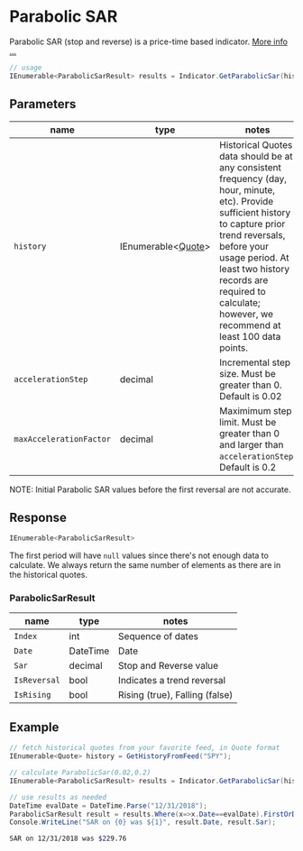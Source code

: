 ﻿# Parabolic SAR

Parabolic SAR (stop and reverse) is a price-time based indicator.
[More info ...](https://school.stockcharts.com/doku.php?id=technical_indicators:parabolic_sar)

```csharp
// usage
IEnumerable<ParabolicSarResult> results = Indicator.GetParabolicSar(history, accelerationStep, maxAccelerationFactor);  
```

## Parameters

| name | type | notes
| -- |-- |--
| `history` | IEnumerable\<[Quote](../../GUIDE.md#quote)\> | Historical Quotes data should be at any consistent frequency (day, hour, minute, etc).  Provide sufficient history to capture prior trend reversals, before your usage period.  At least two history records are required to calculate; however, we recommend at least 100 data points.
| `accelerationStep` | decimal | Incremental step size.  Must be greater than 0.  Default is 0.02
| `maxAccelerationFactor` | decimal | Maximimum step limit.  Must be greater than 0 and larger than `accelerationStep`.  Default is 0.2

NOTE: Initial Parabolic SAR values before the first reversal are not accurate.

## Response

```csharp
IEnumerable<ParabolicSarResult>
```

The first period will have `null` values since there's not enough data to calculate.  We always return the same number of elements as there are in the historical quotes.

### ParabolicSarResult

| name | type | notes
| -- |-- |--
| `Index` | int | Sequence of dates
| `Date` | DateTime | Date
| `Sar` | decimal | Stop and Reverse value
| `IsReversal` | bool | Indicates a trend reversal
| `IsRising` | bool | Rising (true), Falling (false)

## Example

```csharp
// fetch historical quotes from your favorite feed, in Quote format
IEnumerable<Quote> history = GetHistoryFromFeed("SPY");

// calculate ParabolicSar(0.02,0.2)
IEnumerable<ParabolicSarResult> results = Indicator.GetParabolicSar(history,0.02,0.2);

// use results as needed
DateTime evalDate = DateTime.Parse("12/31/2018");
ParabolicSarResult result = results.Where(x=>x.Date==evalDate).FirstOrDefault();
Console.WriteLine("SAR on {0} was ${1}", result.Date, result.Sar);
```

```bash
SAR on 12/31/2018 was $229.76
```
